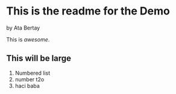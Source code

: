 This is the readme for the Demo
===============================

by Ata Bertay

This is *awesome*.

## This will be large

1. Numbered list
2. number t2o
3. haci baba
